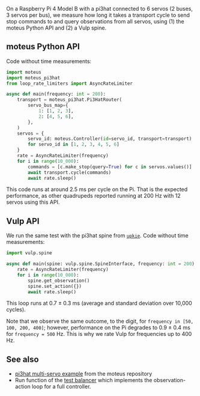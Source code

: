 On a Raspberry Pi 4 Model B with a pi3hat connected to 6 servos (2 buses, 3 servos per bus), we measure how long it takes a transport cycle to send stop commands to and query observations from all servos, using (1) the moteus Python API and (2) a Vulp spine.

## moteus Python API

Code without time measurements:

```python
import moteus
import moteus_pi3hat
from loop_rate_limiters import AsyncRateLimiter

async def main(frequency: int = 200):
    transport = moteus_pi3hat.Pi3HatRouter(
        servo_bus_map={
            1: [1, 2, 3],
            2: [4, 5, 6],
        },
    )
    servos = {
        servo_id: moteus.Controller(id=servo_id, transport=transport)
        for servo_id in [1, 2, 3, 4, 5, 6]
    }
    rate = AsyncRateLimiter(frequency)
    for i in range(10_000):
        commands = [c.make_stop(query=True) for c in servos.values()]
        await transport.cycle(commands)
        await rate.sleep()
```

This code runs at around 2.5 ms per cycle on the Pi. That is the expected performance, as other quadrupeds reported running at 200 Hz with 12 servos using this API.

## Vulp API

We run the same test with the pi3hat spine from [`upkie`](https://github.com/tasts-robots/upkie/). Code without time measurements:

```python
import vulp.spine

async def main(spine: vulp.spine.SpineInterface, frequency: int = 200):
    rate = AsyncRateLimiter(frequency)
    for i in range(10_000):
        spine.get_observation()
        spine.set_action({})
        await rate.sleep()
```

This loop runs at 0.7 ± 0.3 ms (average and standard deviation over 10,000 cycles).

Note that we observe the same outcome, to the digit, for ``frequency in [50, 100, 200, 400]``; however, performance on the Pi degrades to 0.9 ± 0.4 ms for ``frequency = 500`` Hz. This is why we rate Vulp for frequencies up to 400 Hz.

## See also

- [pi3hat multi-servo example](https://github.com/mjbots/moteus/blob/main/lib/python/examples/pi3hat_multiservo.py) from the moteus repository
- Run function of the [test balancer](https://github.com/tasts-robots/upkie/blob/5c4ece2577f6e71132c1ab2625142364c567e0fa/agents/blue_balancer/main.py#L54) which implements the observation-action loop for a full controller.
